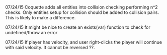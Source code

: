 07/24/15 Coquette adds all entities into collision checking performing n^2
checks. Only entities setup for collision should be added to collision pairs.
This is likely to make a difference.

07/24/15 It might be nice to create an exists(var) function to check for
undefined/throw an error

07/24/15 If player has velocity, and user right-clicks the player will
continue with said velocity. It cannot be reversed ??.
